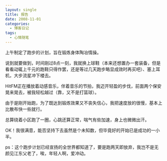 ```yaml
---
layout: single
title: 报告
date: 2008-11-01
categories:
  - 博客日记
tags:
  - 心情随笔
---
```


上午制定了跑步的计划，旨在锻炼身体陶冶情操。

说到就要做到，时间刚过8点一刻，我就换上球鞋（本来还想置办一套装备，但是看看动辄上千元的跑鞋只得作罢，还是等过几天跑步略显成效时再买吧）、塞上耳机，大步流星冲下楼去。

HitFM正在播放着动感音乐，伴着音乐的节拍，我迈开轻盈的步伐，前面两个保安晃来晃去，被我轻松越过（靠，又不是打篮球）。

由于是刚开始跑，为了既达到锻炼效果又不丧失信心，我把速度放的很慢，基本上比散布快一些就行。

总算绕着小区跑了一圈，心跳还算正常，喘气有些加速，身上也微微出汗。

OK！我很满意，能否坚持下去虽然是个未知数，但毕竟好的开始已是成功的一小半。

ps：这个跑步计划已经宣扬的全世界都知道了，要是跑两天即放弃，我岂不是无颜见江东父老了，唉，年轻人啊，爱冲动。
